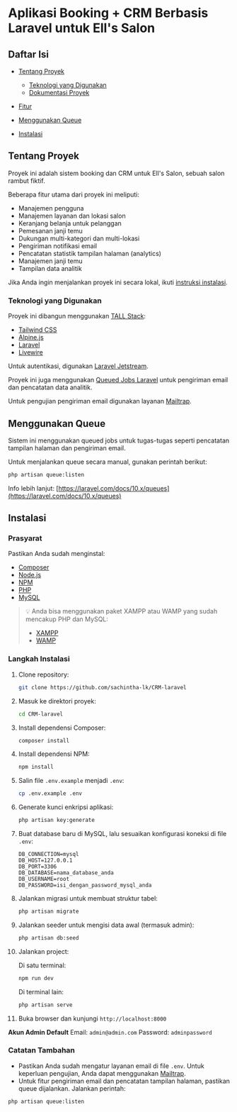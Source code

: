# Aplikasi Booking + CRM Berbasis Laravel untuk Ell's Salon

## Daftar Isi

* [Tentang Proyek](#tentang-proyek)

  * [Teknologi yang Digunakan](#teknologi-yang-digunakan)
  * [Dokumentasi Proyek](#dokumentasi-proyek)
* [Fitur](#fitur)
* [Menggunakan Queue](#menggunakan-queue)
* [Instalasi](#instalasi)

## Tentang Proyek

Proyek ini adalah sistem booking dan CRM untuk Ell's Salon, sebuah salon rambut fiktif.

Beberapa fitur utama dari proyek ini meliputi:

* Manajemen pengguna
* Manajemen layanan dan lokasi salon
* Keranjang belanja untuk pelanggan
* Pemesanan janji temu
* Dukungan multi-kategori dan multi-lokasi
* Pengiriman notifikasi email
* Pencatatan statistik tampilan halaman (analytics)
* Manajemen janji temu
* Tampilan data analitik

Jika Anda ingin menjalankan proyek ini secara lokal, ikuti [instruksi instalasi](#instalasi).

### Teknologi yang Digunakan

Proyek ini dibangun menggunakan [TALL Stack](https://tallstack.dev/):

* [Tailwind CSS](https://tailwindcss.com/)
* [Alpine.js](https://alpinejs.dev/)
* [Laravel](https://laravel.com/)
* [Livewire](https://laravel-livewire.com/)

Untuk autentikasi, digunakan [Laravel Jetstream](https://jetstream.laravel.com/).

Proyek ini juga menggunakan [Queued Jobs Laravel](https://laravel.com/docs/10.x/queues) untuk pengiriman email dan pencatatan data analitik.

Untuk pengujian pengiriman email digunakan layanan [Mailtrap](https://mailtrap.io/).

## Menggunakan Queue

Sistem ini menggunakan queued jobs untuk tugas-tugas seperti pencatatan tampilan halaman dan pengiriman email.

Untuk menjalankan queue secara manual, gunakan perintah berikut:

```sh
php artisan queue:listen
```

Info lebih lanjut: [https://laravel.com/docs/10.x/queues](https://laravel.com/docs/10.x/queues)

## Instalasi

### Prasyarat

Pastikan Anda sudah menginstal:

* [Composer](https://getcomposer.org/download/)
* [Node.js](https://nodejs.org/en/download/)
* [NPM](https://www.npmjs.com/get-npm)
* [PHP](https://www.php.net/downloads.php)
* [MySQL](https://dev.mysql.com/downloads/installer/)

> 💡 Anda bisa menggunakan paket XAMPP atau WAMP yang sudah mencakup PHP dan MySQL:
>
> * [XAMPP](https://www.apachefriends.org/download.html)
> * [WAMP](https://www.wampserver.com/en/download-wampserver-64bits/)

### Langkah Instalasi

1. Clone repository:

   ```sh
   git clone https://github.com/sachintha-lk/CRM-laravel
   ```

2. Masuk ke direktori proyek:

   ```sh
   cd CRM-laravel
   ```

3. Install dependensi Composer:

   ```sh
   composer install
   ```

4. Install dependensi NPM:

   ```sh
   npm install
   ```

5. Salin file `.env.example` menjadi `.env`:

   ```sh
   cp .env.example .env
   ```

6. Generate kunci enkripsi aplikasi:

   ```sh
   php artisan key:generate
   ```

7. Buat database baru di MySQL, lalu sesuaikan konfigurasi koneksi di file `.env`:

   ```env
   DB_CONNECTION=mysql
   DB_HOST=127.0.0.1
   DB_PORT=3306
   DB_DATABASE=nama_database_anda
   DB_USERNAME=root
   DB_PASSWORD=isi_dengan_password_mysql_anda
   ```

8. Jalankan migrasi untuk membuat struktur tabel:

   ```sh
   php artisan migrate
   ```

9. Jalankan seeder untuk mengisi data awal (termasuk admin):

   ```sh
   php artisan db:seed
   ```

10. Jalankan project:

    Di satu terminal:

    ```sh
    npm run dev
    ```

    Di terminal lain:

    ```sh
    php artisan serve
    ```

11. Buka browser dan kunjungi `http://localhost:8000`

**Akun Admin Default**
Email: `admin@admin.com`
Password: `adminpassword`

### Catatan Tambahan

* Pastikan Anda sudah mengatur layanan email di file `.env`. Untuk keperluan pengujian, Anda dapat menggunakan [Mailtrap](https://mailtrap.io/).
* Untuk fitur pengiriman email dan pencatatan tampilan halaman, pastikan queue dijalankan. Jalankan perintah:

```sh
php artisan queue:listen
```

